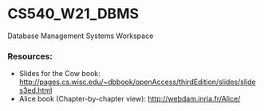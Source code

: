 # CS540_W21_DBMS
Database Management Systems Workspace

### Resources: 
- Slides for the Cow book: http://pages.cs.wisc.edu/~dbbook/openAccess/thirdEdition/slides/slides3ed.html
- Alice book (Chapter-by-chapter view): http://webdam.inria.fr/Alice/
